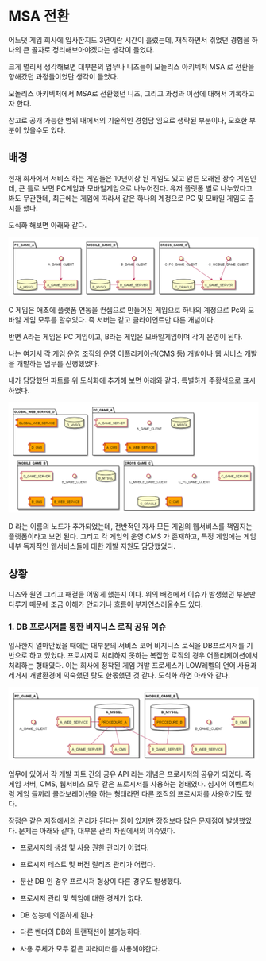 # MSA 전환 

어느덧 게임 회사에 입사한지도 3년이란 시간이 흘렀는데, 재직하면서 겪었던 경험을 하나의 큰 골자로 정리해보아야곘다는 생각이 들었다.

크게 멀리서 생각해보면 대부분의 업무나 니즈들이 모놀리스 아키텍처 MSA 로 전환을 향해갔던 과정들이었단 생각이 들었다.

모놀리스 아키텍처에서 MSA로 전환했던 니즈, 그리고 과정과 이점에 대해서 기록하고자 한다.

참고로 공개 가능한 범위 내에서의 기술적인 경험담 임으로 생략된 부분이나, 모호한 부분이 있을수도 있다.

## 배경

현재 회사에서 서비스 하는 게임들은 10년이상 된 게임도 있고 암튼 오래된 장수 게임인데, 큰 틀로 보면 PC게임과 모바일게임으로 나누어진다. 유저 플랫폼 별로 나누었다고 봐도 무관한데, 최근에는 게임에 따라서 같은 하나의 계정으로 PC 및 모바일 게임도 출시를 했다.

도식화 해보면 아래와 같다.

![](images/35b0abcf.png)

C 게임은 애초에 플랫폼 연동을 컨셉으로 만들어진 게임으로 하나의 계정으로 Pc와 모바일 게임 모두를 할수있다. 즉 서버는 같고 클라이언트만 다른 개념이다.  
 
반면 A라는 게임은 PC 게임이고, B라는 게임은 모바일게임이며 각기 운영이 된다.

나는 여기서 각 게임 운영 조직의 운영 어플리케이션(CMS 등) 개발이나 웹 서비스 개발을 개발하는 업무를 진행했었다.

내가 담당했던 파트를 위 도식화에 추가해 보면 아래와 같다. 특별하게 주황색으로 표시하였다.

![](images/78ada49a.png)

D 라는 이름의 노드가 추가되었는데, 전반적인 자사 모든 게임의 웹서비스를 책임지는 플랫폼이라고 보면 된다. 그리고 각 게임의 운영 CMS 가 존재하고, 특정 게임에는 게임 내부 독자적인 웹서비스들에 대한 개발 지원도 담당했었다.

## 상황

니즈와 원인 그리고 해결을 어떻게 했는지 이다. 위의 배경에서 이슈가 발생했던 부분만 다루기 때문에 조금 이해가 안되거나 흐름이 부자연스러울수도 있다.


### 1. DB 프로시저를 통한 비지니스 로직 공유 이슈

입사한지 얼마안됬을 때에는 대부분의 서비스 코어 비지니스 로직을 DB프로시저를 기반으로 하고 있었다. 프로시저로 처리하지 못하는 복잡한 로직의 경우 어플리케이션에서 처리하는 형태였다. 이는 회사에 정착된 게임 개발 프로세스가 LOW레벨의 언어 사용과 레거시 개발환경에 익숙했던 탓도 한몫했던 것 같다. 도식화 하면 아래와 같다.

![](images/26172f3e.png) 

업무에 있어서 각 개발 파트 간의 공유 API 라는 개념은 프로시저의 공유가 되었다. 즉 게임 서버, CMS, 웹서비스 모두 같은 프로시저를 사용하는 형태였다. 심지어 이벤트처럼 게임 들끼리 콜라보레이션을 하는 형태라면 다른 조직의 프로시저를 사용하기도 했다. 

장점은 같은 지점에서의 관리가 된다는 점이 있지만 장점보다 많은 문제점이 발생했었다. 문제는 아래와 같다, 대부분 관리 차원에서의 이슈였다.

- 프로시저의 생성 및 사용 권한 관리가 어렵다.

- 프로시저 테스트 및 버전 릴리즈 관리가 어렵다.

- 분산 DB 인 경우 프로시저 형상이 다른 경우도 발생했다.

- 프로시저 관리 및 책임에 대한 경계가 없다.

- DB 성능에 의존하게 된다.

- 다른 벤더의 DB와 트랜잭션이 불가능하다.

- 사용 주체가 모두 같은 파라미터를 사용해야한다.



